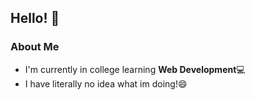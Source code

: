 ## Hello! 👋
### About Me

- I'm currently in college learning **Web Development**:computer:
- I have literally no idea what im doing!:smile:

